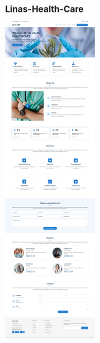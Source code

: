 # Linas-Health-Care




![](https://github.com/Linamohamed89/Linas-Health-Care/blob/main/Health%20care%20website%20Bootstrap/screenshot.png)
